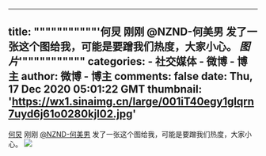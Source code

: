 
---
title: """""""""""'何炅 刚刚 @NZND-何美男 发了一张这个图给我，可能是要蹭我们热度，大家小心。 _图片_'"""""""""""
categories: 
    - 社交媒体
    - 微博 - 博主
author: 微博 - 博主
comments: false
date: Thu, 17 Dec 2020 05:01:22 GMT
thumbnail: 'https://wx1.sinaimg.cn/large/001iT40egy1glqrn7uyd6j61o0280kjl02.jpg'
---

<div>   
<a href="https://m.weibo.cn/p/index?extparam=%E4%BD%95%E7%82%85&containerid=100808e4c98cbb13846097d508846a474464b9" data-hide>何炅</a> 刚刚 <a href="https://weibo.com/n/NZND-%E4%BD%95%E7%BE%8E%E7%94%B7">@NZND-何美男</a> 发了一张这个图给我，可能是要蹭我们热度，大家小心。 <img style src="https://wx1.sinaimg.cn/large/001iT40egy1glqrn7uyd6j61o0280kjl02.jpg" referrerpolicy="no-referrer"><br><br>  
</div>
            